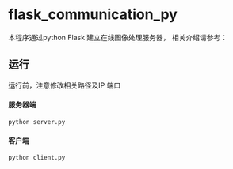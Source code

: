# flask_communication_py

本程序通过python Flask 建立在线图像处理服务器，
相关介绍请参考：

## 运行
运行前，注意修改相关路径及IP 端口

#### 服务器端
```shell script
python server.py
```

#### 客户端
```shell script
python client.py
```
